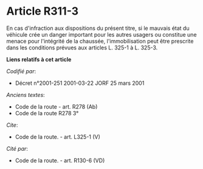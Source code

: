 # Article R311-3

En cas d'infraction aux dispositions du présent titre, si le mauvais état du véhicule crée un danger important pour les
autres usagers ou constitue une menace pour l'intégrité de la chaussée, l'immobilisation peut être prescrite dans les
conditions prévues aux articles L. 325-1 à L. 325-3.

**Liens relatifs à cet article**

_Codifié par_:

  - Décret n°2001-251 2001-03-22 JORF 25 mars 2001

_Anciens textes_:

  - Code de la route - art. R278 (Ab)
  - Code de la route R278 3°

_Cite_:

  - Code de la route. - art. L325-1 (V)

_Cité par_:

  - Code de la route. - art. R130-6 (VD)
